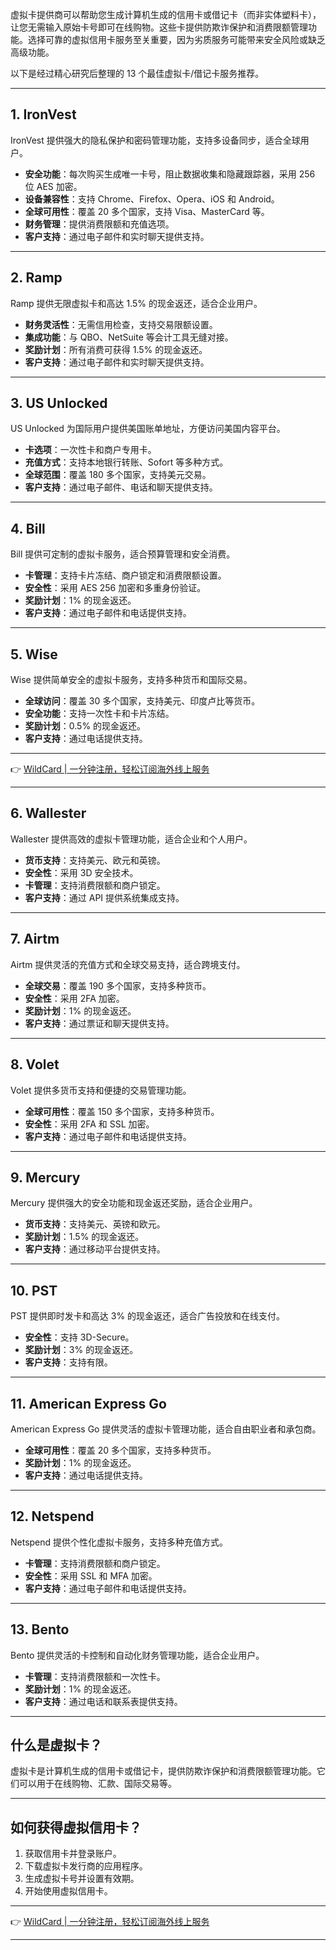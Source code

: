 虚拟卡提供商可以帮助您生成计算机生成的信用卡或借记卡（而非实体塑料卡），让您无需输入原始卡号即可在线购物。这些卡提供防欺诈保护和消费限额管理功能。选择可靠的虚拟信用卡服务至关重要，因为劣质服务可能带来安全风险或缺乏高级功能。

以下是经过精心研究后整理的 13 个最佳虚拟卡/借记卡服务推荐。

---

## 1. IronVest

IronVest 提供强大的隐私保护和密码管理功能，支持多设备同步，适合全球用户。

- **安全功能**：每次购买生成唯一卡号，阻止数据收集和隐藏跟踪器，采用 256 位 AES 加密。
- **设备兼容性**：支持 Chrome、Firefox、Opera、iOS 和 Android。
- **全球可用性**：覆盖 20 多个国家，支持 Visa、MasterCard 等。
- **财务管理**：提供消费限额和充值选项。
- **客户支持**：通过电子邮件和实时聊天提供支持。

---

## 2. Ramp

Ramp 提供无限虚拟卡和高达 1.5% 的现金返还，适合企业用户。

- **财务灵活性**：无需信用检查，支持交易限额设置。
- **集成功能**：与 QBO、NetSuite 等会计工具无缝对接。
- **奖励计划**：所有消费可获得 1.5% 的现金返还。
- **客户支持**：通过电子邮件和实时聊天提供支持。

---

## 3. US Unlocked

US Unlocked 为国际用户提供美国账单地址，方便访问美国内容平台。

- **卡选项**：一次性卡和商户专用卡。
- **充值方式**：支持本地银行转账、Sofort 等多种方式。
- **全球范围**：覆盖 180 多个国家，支持美元交易。
- **客户支持**：通过电子邮件、电话和聊天提供支持。

---

## 4. Bill

Bill 提供可定制的虚拟卡服务，适合预算管理和安全消费。

- **卡管理**：支持卡片冻结、商户锁定和消费限额设置。
- **安全性**：采用 AES 256 加密和多重身份验证。
- **奖励计划**：1% 的现金返还。
- **客户支持**：通过电子邮件和电话提供支持。

---

## 5. Wise

Wise 提供简单安全的虚拟卡服务，支持多种货币和国际交易。

- **全球访问**：覆盖 30 多个国家，支持美元、印度卢比等货币。
- **安全功能**：支持一次性卡和卡片冻结。
- **奖励计划**：0.5% 的现金返还。
- **客户支持**：通过电话提供支持。

---

👉 [WildCard | 一分钟注册，轻松订阅海外线上服务](https://bit.ly/bewildcard)

---

## 6. Wallester

Wallester 提供高效的虚拟卡管理功能，适合企业和个人用户。

- **货币支持**：支持美元、欧元和英镑。
- **安全性**：采用 3D 安全技术。
- **卡管理**：支持消费限额和商户锁定。
- **客户支持**：通过 API 提供系统集成支持。

---

## 7. Airtm

Airtm 提供灵活的充值方式和全球交易支持，适合跨境支付。

- **全球交易**：覆盖 190 多个国家，支持多种货币。
- **安全性**：采用 2FA 加密。
- **奖励计划**：1% 的现金返还。
- **客户支持**：通过票证和聊天提供支持。

---

## 8. Volet

Volet 提供多货币支持和便捷的交易管理功能。

- **全球可用性**：覆盖 150 多个国家，支持多种货币。
- **安全性**：采用 2FA 和 SSL 加密。
- **客户支持**：通过电子邮件和电话提供支持。

---

## 9. Mercury

Mercury 提供强大的安全功能和现金返还奖励，适合企业用户。

- **货币支持**：支持美元、英镑和欧元。
- **奖励计划**：1.5% 的现金返还。
- **客户支持**：通过移动平台提供支持。

---

## 10. PST

PST 提供即时发卡和高达 3% 的现金返还，适合广告投放和在线支付。

- **安全性**：支持 3D-Secure。
- **奖励计划**：3% 的现金返还。
- **客户支持**：支持有限。

---

## 11. American Express Go

American Express Go 提供灵活的虚拟卡管理功能，适合自由职业者和承包商。

- **全球可用性**：覆盖 20 多个国家，支持多种货币。
- **奖励计划**：1% 的现金返还。
- **客户支持**：通过电话提供支持。

---

## 12. Netspend

Netspend 提供个性化虚拟卡服务，支持多种充值方式。

- **卡管理**：支持消费限额和商户锁定。
- **安全性**：采用 SSL 和 MFA 加密。
- **客户支持**：通过电子邮件和电话提供支持。

---

## 13. Bento

Bento 提供灵活的卡控制和自动化财务管理功能，适合企业用户。

- **卡管理**：支持消费限额和一次性卡。
- **奖励计划**：1% 的现金返还。
- **客户支持**：通过电话和联系表提供支持。

---

## 什么是虚拟卡？

虚拟卡是计算机生成的信用卡或借记卡，提供防欺诈保护和消费限额管理功能。它们可以用于在线购物、汇款、国际交易等。

---

## 如何获得虚拟信用卡？

1. 获取信用卡并登录账户。
2. 下载虚拟卡发行商的应用程序。
3. 生成虚拟卡号并设置有效期。
4. 开始使用虚拟信用卡。

---

👉 [WildCard | 一分钟注册，轻松订阅海外线上服务](https://bit.ly/bewildcard)

---